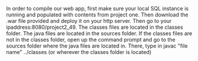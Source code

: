 In order to compile our web app, first make sure your local SQL instance is running and populated with contents from project one.
Then download the .war file provided and deploy it on your http server. Then go to your ipaddress:8080/project2_49. The classes files are located in the classes folder. 
The java files are located in the sources folder. If the classes files are not in the classes folder, open up the command prompt and go to the 
sources folder where the java files are located in. There, type in javac "file name" ../classes (or wherever the classes folder is located) </p>
